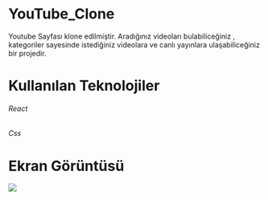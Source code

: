 <h1> YouTube_Clone </h1>

Youtube Sayfası klone edilmiştir. Aradığınız videoları bulabiliceğiniz , kategoriler sayesinde istediğiniz videolara ve canlı yayınlara ulaşabiliceğiniz bir projedir.

<h1>Kullanılan Teknolojiler</h1>

<h6>React</h6>
<h6>Css</h6>

<h1>Ekran Görüntüsü</h1>

![](youtubegif.gif)
